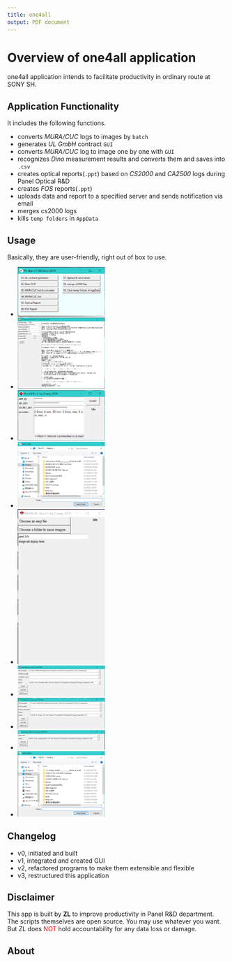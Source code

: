 ```yaml
---
title: one4all
output: PDF document
---
```


# Overview of one4all application
one4all application intends to facilitate productivity in ordinary route at SONY SH. <br>

## Application Functionality
It includes the following functions.
- converts *MURA/CUC* logs to images by ```batch```
- generates *UL GmbH* contract ```GUI```
- converts *MURA/CUC* log to image one by one with ```GUI```
- recognizes *Dino* measurement results and converts them and saves into ```.csv```
- creates optical reports(```.ppt```) based on *CS2000* and *CA2500* logs during Panel Optical R&D
- creates *FOS* reports(```.ppt```)
- uploads data and report to a specified server and sends notification via email
- merges cs2000 logs
- kills ```temp folders``` in ```AppData```

## Usage
Basically, they are user-friendly, right out of box to use.

- <img src="docs/assets/one4all.png" width="200"/>
- <img src="docs/assets/ul_gmbh.png" width="200"/>
- <img src="docs/assets/dino_ocr.png" width="200"/>
- <img src="docs/assets/muracuc_batch.png" width="200"/>
- <img src="docs/assets/muracuc_gui.png" width="200"/>
- <img src="docs/assets/optical_report.png" width="200"/>
- <img src="docs/assets/fos_report.png" width="200"/>
- <img src="docs/assets/upload_and_email.png" width="200"/>
- <img src="docs/assets/merge_cs2000log.png" width="200"/>


## Changelog
- v0, initiated and built
- v1, integrated and created GUI
- v2, refactored programs to make them extensible and flexible
- v3, restructured this application

## Disclaimer
This app is built by **ZL** to improve productivity in Panel R&D department.<br>
The scripts themselves are open source. You may use whatever you want.<br>
But ZL does <font color='red'>NOT</font> hold accountability for any data loss or damage.

## About
<!-- ZL is a senior engineer who have been working in *electronics* and *Optical* industry for years. <br>

As an engineer, not only am I familiar with tasks including <a>electronics and optical R&D</a>, <a>Prototype design</a>, <a>Production introduction</a>, <a>Total Quality Management</a>, <a>Market Technical Support</a> in <a>modern IoT framework</a>, <br>I also have accumulated comprehensive and foundametal knowladge in **computer science** as my second nature. <br>

I obtain sound experience in desktop application development using VB, Java, Python, C#, SQL and so on. <br>
Right now, ZL is still working actively in LCD panel, TV R&D field.<br>

Please contact me if you want any help or suggestion. -->
